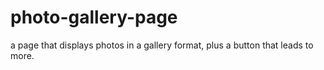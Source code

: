 # photo-gallery-page
a page that displays photos in a gallery format, plus a button that leads to more.
